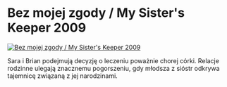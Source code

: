 Bez mojej zgody / My Sister's Keeper 2009 
=============
[![Bez mojej zgody / My Sister's Keeper 2009 ](http://vidos.pl/images/player.gif)](http://vidos.pl/bez-mojej-zgody-my-sister-s-keeper-2009)

 Sara i Brian podejmują decyzję o leczeniu poważnie chorej córki. Relacje rodzinne ulegają znacznemu pogorszeniu, gdy młodsza z sióstr odkrywa tajemnicę związaną z jej narodzinami.
